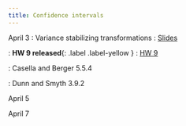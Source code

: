 ```yaml
---
title: Confidence intervals
---
```


April 3
: Variance stabilizing transformations
  : [Slides](https://sta711-s23.github.io/slides/lecture_32.pdf)
  
: **HW 9 released**{: .label .label-yellow }
  : [HW 9](https://sta711-s23.github.io/homework/HW9.pdf)
  
: Casella and Berger 5.5.4

: Dunn and Smyth 3.9.2

April 5

April 7
